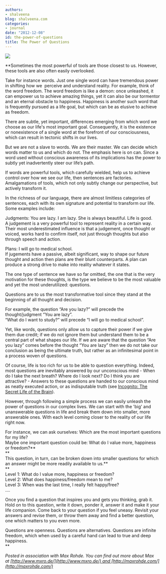 ```yaml
---
authors:
- shalveena
blog: shalveena.com
categories:
- journal
date: "2012-12-08"
id: the-power-of-questions
title: The Power of Questions
---
```


[![](https://shalveena.files.wordpress.com/2012/12/3f8d7-dscf2143.jpg?w=300)](https://shalveena.files.wordpress.com/2012/12/3f8d7-dscf2143.jpg)

  
  
**Sometimes the most powerful of tools are those closest to us. However, these tools are also often easily overlooked.  
  
Take for instance words. Just one single word can have tremendous power in shifting how we  perceive and understand reality. For example, think of the word freedom. The word freedom is like a demon: once unleashed, it can empower us to achieve amazing things, yet it can also be our tormentor and an eternal obstacle to happiness. Happiness is another such word that is frequently pursued as a life goal, but which can be as elusive to achieve as freedom.  
  
There are subtle, yet important, differences emerging from which word we choose as our life's most important goal. Consequently, it is the existence or nonexistence of a single word at the forefront of our consciousness, which can result in tectonic shifts in our lives.  
  
But we are not a slave to words. We are their master. We can decide which words matter to us and which do not. The emphasis here is on can. Since a word used without conscious awareness of its implications has the power to subtly yet inadvertently steer our life’s path.  
  
If words are powerful tools, which carefully wielded, help us to achieve control over how we see our life, then sentences are factories. Amalgamations of tools, which not only subtly change our perspective, but actively transform it.  
  
In the richness of our language, there are almost limitless categories of sentences, each with its own signature and potential to transform our life. Some examples include:  
  
Judgments: You are lazy. I am lazy. She is always beautiful. Life is good.  
A judgement is a very powerful tool to represent reality in a certain way. Their most underestimated influence is that a judgement, once thought or voiced, works hard to confirm itself, not just through thoughts but also through speech and action.  
  
Plans: I will go to medical school.  
If jugements have a passive, albeit significant, way to shape our future thought and action then plans are their blunt counterparts. A plan can produce a strong drive to make into reality whatever it states.  
  
The one type of sentence we have so far omitted, the one that is the very motivation for these thoughts, is the type we believe to be the most valuable and yet the most underutilized: questions.  
  
Questions are to us the most transformative tool since they stand at the beginning of all thought and decision.  
  
For example, the question “Are you lazy?” will precede the thought/judgment “You are lazy”.  
“What do I want to study?” will precede “I will go to medical school”.  
  
Yet, like words, questions only allow us to capture their power if we give them due credit; if we do not ignore them but understand them to be a central part of what shapes our life. If we are aware that the question “Are you lazy” comes before the thought “You are lazy” then we do not take our conclusion as being the ultimate truth, but rather as an infinitesimal point in a process woven of questions.  
  
Of course, life is too rich for us to be able to question everything. Indeed, most questions are inevitably answered by our unconscious mind - When do I take the next breath? Where do I look next? Do I think you are attractive? - Answers to these questions are handed to our conscious mind as neatly executed action, or as indisputable truth (see [Incognito: The Secret Life of the Brain](http://www.amazon.com/Incognito-Secret-Lives-David-Eagleman/dp/0307389928)).  
  
However, through following a simple process we can easily unleash the power of questions in our complex lives. We can start with the 'big' and unanswerable questions in life and break them down into smaller, more answerable ones. With each level coming closer to the reality of our life right now.  
  
For instance, we can ask ourselves: Which are the most important questions for my life?  
Maybe one important question could be: What do I value more, happiness or freedom?**   
**  
This question, in turn, can be broken down into smaller questions for which an answer might be more readily available to us.**  
**  
Level 1: What do I value more, happiness or freedom?  
Level 2: What does happiness/freedom mean to me?  
Level 3: When was the last time, I really felt happy/free?  
....  
  
Once you find a question that inspires you and gets you thinking, grab it. Hold on to this question, write it down, ponder it, answer it and make it your life companion. Come back to your question if you feel uneasy. Revisit your answers and revise them, or throw them away and find a better question, one which matters to you even more.  
  
Questions are openness. Questions are alternatives. Questions are infinite freedom, which when used by a careful hand can lead to true and deep happiness.  
**  
  
_Posted in association with Max Rohde. You can find out more about Max at [http://www.mxro.de/](http://www.mxro.de/) and [http://maxrohde.com/](http://maxrohde.com/)_
